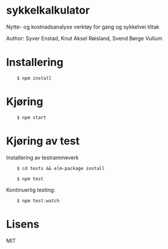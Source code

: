 # sykkelkalkulator

Nytte- og kostnadsanalyse verktøy for gang og sykkelvei tiltak

Author: Syver Enstad, Knut Aksel Røisland, Svend Børge Vullum

# Installering

```
    $ npm install
```

# Kjøring

```
    $ npm start
```

# Kjøring av test

Installering av testrammeverk

```
    $ cd tests && elm-package install
```


```
    $ npm test
```

Kontinuerlig testing:

```
    $ npm test:watch
```

# Lisens

MIT

